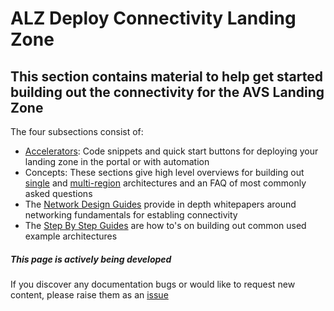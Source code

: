 # ALZ Deploy Connectivity Landing Zone 

## This section contains material to help get started building out the connectivity for the AVS Landing Zone

The four subsections consist of:

- [Accelerators](./Accelerators/): Code snippets and quick start buttons for deploying your landing zone in the portal or with automation
- Concepts: These sections give high level overviews for building out [single](./Concepts/Connectivity-Single-region/Connectivity-Options-SingleRegion.md) and [multi-region](./Concepts/Connectivity-Multi-region/dual-region-hub-spoke.md) architectures and an FAQ of most commonly asked questions
- The [Network Design Guides](./Network%20Design%20Guide/readme.md) provide in depth whitepapers around networking fundamentals for establing connectivity
- The [Step By Step Guides](./Step-By-Step-Guides/) are how to's on building out common used example architectures


##### This page is actively being developed
If you discover any documentation bugs or would like to request new content, please raise them as an [issue](https://github.com/Azure/Enterprise-Scale-for-AVS/issues)